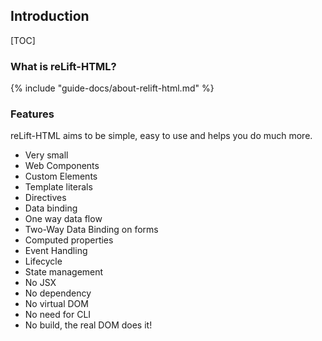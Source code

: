 ## Introduction

[TOC]

### What is reLift-HTML?

{% include "guide-docs/about-relift-html.md" %}


### Features

reLift-HTML aims to be simple, easy to use and helps you do much more. 

- Very small
- Web Components
- Custom Elements
- Template literals
- Directives
- Data binding
- One way data flow
- Two-Way Data Binding on forms
- Computed properties
- Event Handling
- Lifecycle
- State management
- No JSX 
- No dependency
- No virtual DOM
- No need for CLI
- No build, the real DOM does it!
